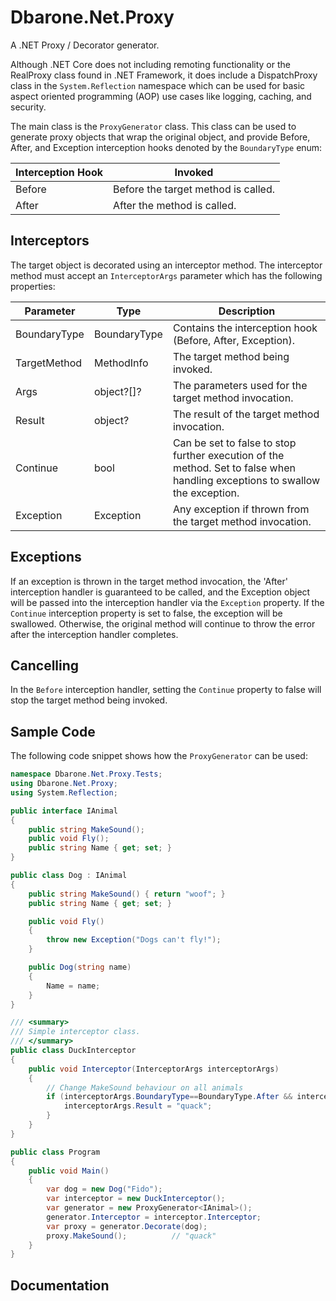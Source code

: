 # Dbarone.Net.Proxy
A .NET Proxy / Decorator generator.

Although .NET Core does not including remoting functionality or the RealProxy class found in .NET Framework, it does include a DispatchProxy class in the `System.Reflection` namespace which can be used for basic aspect oriented programming (AOP) use cases like logging, caching, and security.

The main class is the `ProxyGenerator` class. This class can be used to generate proxy objects that wrap the original object, and provide Before, After, and Exception interception hooks denoted by the `BoundaryType` enum:

| Interception Hook | Invoked                             |
| ----------------- | ----------------------------------- |
| Before            | Before the target method is called. |
| After             | After the method is called.         |

## Interceptors
The target object is decorated using an interceptor method. The interceptor method must accept an `InterceptorArgs` parameter which has the following properties:

| Parameter    | Type         | Description                                                                                                                  |
| ------------ | ------------ | ---------------------------------------------------------------------------------------------------------------------------- |
| BoundaryType | BoundaryType | Contains the interception hook (Before, After, Exception).                                                                   |
| TargetMethod | MethodInfo   | The target method being invoked.                                                                                             |
| Args         | object?[]?   | The parameters used for the target method invocation.                                                                        |
| Result       | object?      | The result of the target method invocation.                                                                                  |
| Continue     | bool         | Can be set to false to stop further execution of the method. Set to false when handling exceptions to swallow the exception. |
| Exception    | Exception    | Any exception if thrown from the target method invocation.                                                                   |

## Exceptions
If an exception is thrown in the target method invocation, the 'After' interception handler is guaranteed to be called, and the Exception object will be passed into the interception handler via the `Exception` property. If the `Continue` interception property is set to false, the exception will be swallowed. Otherwise, the original method will continue to throw the error after the interception handler completes.

## Cancelling
In the `Before` interception handler, setting the `Continue` property to false will stop the target method being invoked.

## Sample Code
The following code snippet shows how the `ProxyGenerator` can be used:

``` c#
namespace Dbarone.Net.Proxy.Tests;
using Dbarone.Net.Proxy;
using System.Reflection;

public interface IAnimal
{
    public string MakeSound();
    public void Fly();
    public string Name { get; set; }
}

public class Dog : IAnimal
{
    public string MakeSound() { return "woof"; }
    public string Name { get; set; }

    public void Fly()
    {
        throw new Exception("Dogs can't fly!");
    }

    public Dog(string name)
    {
        Name = name;
    }
}

/// <summary>
/// Simple interceptor class.
/// </summary>
public class DuckInterceptor
{
    public void Interceptor(InterceptorArgs interceptorArgs)
    {
        // Change MakeSound behaviour on all animals
        if (interceptorArgs.BoundaryType==BoundaryType.After && interceptorArgs.TargetMethod.Name=="MakeSound" ) {
            interceptorArgs.Result = "quack";
        }
    }
}

public class Program
{
    public void Main()
    {
        var dog = new Dog("Fido");
        var interceptor = new DuckInterceptor();
        var generator = new ProxyGenerator<IAnimal>();
        generator.Interceptor = interceptor.Interceptor;
        var proxy = generator.Decorate(dog);
        proxy.MakeSound();          // "quack"
    }
}
```

## Documentation
